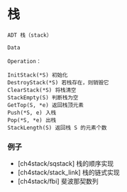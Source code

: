 # 栈

```
ADT 栈（stack）

Data

Operation：

InitStack(*S) 初始化
DestroyStack(*S) 若栈存在，则销毁它
ClearStack(*S) 将栈清空
StackEmpty(S) 判断栈为空
GetTop(S, *e) 返回栈顶元素
Push(*S, e) 入栈
Pop(*S, *e) 出栈
StackLength(S) 返回栈 S 的元素个数
```

### 例子

* [ch4stack/sqstack] 栈的顺序实现
* [ch4stack/stack_link] 栈的链式实现
* [ch4stack/fbi] 斐波那契数列
